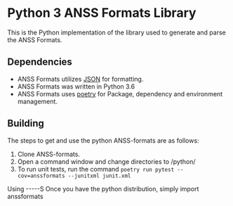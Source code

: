 # Python 3 ANSS Formats Library

This is the Python implementation of the library used to generate and parse the 
ANSS Formats.

Dependencies
------
* ANSS Formats utilizes [JSON](www.json.org) for formatting.
* ANSS Formats was written in Python 3.6
* ANSS Formats uses [poetry](https://python-poetry.org/) for
Package, dependency and environment management.

Building
------
The steps to get and use the python ANSS-formats are as follows:

1. Clone ANSS-formats.
2. Open a command window and change directories to /python/
3. To run unit tests, run the command `poetry run pytest --cov=anssformats --junitxml junit.xml`

Using
-----S
Once you have the python distribution, simply import anssformats
